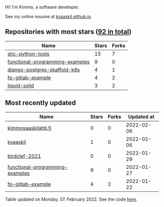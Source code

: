 Hi! I'm Kimmo, a software developer.

See my online resume at [ksaaskil.github.io](https://ksaaskil.github.io).

<!-- repositories starts -->

## Repositories with most stars ([92 in total](https://github.com/ksaaskil?tab=repositories))
| Name        | Stars           | Forks  |
| ------------- |-------------| -----|
|[shc-python-tools](https://github.com/ksaaskil/shc-python-tools)|15|7
|[functional-programming-examples](https://github.com/ksaaskil/functional-programming-examples)|9|0
|[django-postgres-skaffold-k8s](https://github.com/ksaaskil/django-postgres-skaffold-k8s)|4|1
|[fp-gitlab-example](https://github.com/ksaaskil/fp-gitlab-example)|4|2
|[liquid-solid](https://github.com/ksaaskil/liquid-solid)|3|2

<!-- repositories ends -->
<!-- recent_repositories starts -->

## Most recently updated
| Name        | Stars           | Forks  | Updated at
| ------------- |-------------| -----|-----|
|[kimmosaaskilahti.fi](https://github.com/ksaaskil/kimmosaaskilahti.fi)|0|0|2022-02-06
|[ksaaskil](https://github.com/ksaaskil/ksaaskil)|1|0|2022-02-06
|[birdclef-2021](https://github.com/ksaaskil/birdclef-2021)|0|0|2022-01-29
|[functional-programming-examples](https://github.com/ksaaskil/functional-programming-examples)|9|0|2022-01-27
|[fp-gitlab-example](https://github.com/ksaaskil/fp-gitlab-example)|4|2|2022-01-22

<!-- recent_repositories ends -->
<!-- updated_at starts -->
Table updated on Monday, 07. February 2022. See the code [here](https://github.com/ksaaskil/ksaaskil).
<!-- updated_at ends -->
